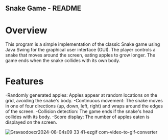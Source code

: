 ## Snake Game - README

# Overview

This program is a simple implementation of the classic Snake game using Java Swing for the graphical user interface (GUI). The player controls a snake that moves around the screen, eating apples to grow longer. The game ends when the snake collides with its own body.

# Features

-Randomly generated apples: Apples appear at random locations on the grid, avoiding the snake's body.
-Continuous movement: The snake moves in one of four directions (up, down, left, right) and wraps around the edges of the screen.
-Collision detection: The game ends if the snake's head collides with its body.
-Score display: The number of apples eaten is displayed on the screen.



![Gravaodoecr2024-08-04s09 33 41-ezgif com-video-to-gif-converter](https://github.com/user-attachments/assets/38a74b03-d6ca-429c-9fe0-d801ccd0fad9)
